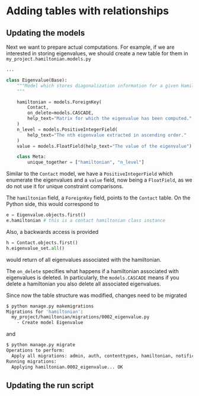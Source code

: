 # Adding tables with relationships


## Updating the models
Next we want to prepare actual computations.
For example, if we are interested in storing eigenvalues, we should create a new table for them in `my_project.hamiltonian.models.py`

```python
...

class Eigenvalue(Base):
    """Model which stores diagonalization information for a given Hamiltonian
    """

    hamiltonian = models.ForeignKey(
        Contact,
        on_delete=models.CASCADE,
        help_text="Matrix for which the eigenvalue has been computed.",
    )
    n_level = models.PositiveIntegerField(
        help_text="The nth eigenvalue extracted in ascending order."
    )
    value = models.FloatField(help_text="The value of the eigenvalue")

    class Meta:
        unique_together = ["hamiltonian", "n_level"]
```

Similar to the `Contact` model, we have a `PositiveIntegerField` which enumerate the eigenvalues and a `value` field, now being a `FloatField`, as we do not use it for unique constraint comparisons.

The `hamiltonian` field, a `ForeignKey` field, points to the `Contact` table.
On the Python side, this would correspond to
```python
e = Eigenvalue.objects.first()
e.hamiltonian # this is a contact hamiltonian class instance
```
Also, a backwards access is provided
```python
h = Contact.objects.first()
h.eigenvalue_set.all()
```
would return of all eigenvalues associated with the hamiltonian.

The `on_delete` specifies what happens if a hamiltonian associated with eigenvalues is deleted.
In particularly, the `models.CASCADE` means if you delete a hamiltonian you also delete all associated eigenvalues.

Since now the table structure was modified, changes need to be migrated
```bash
$ python manage.py makemigrations
Migrations for 'hamiltonian':
  my_project/hamiltonian/migrations/0002_eigenvalue.py
    - Create model Eigenvalue
```
and
```bash
$ python manage.py migrate
Operations to perform:
  Apply all migrations: admin, auth, contenttypes, hamiltonian, notifications, sessions
Running migrations:
  Applying hamiltonian.0002_eigenvalue... OK
```

## Updating the run script
